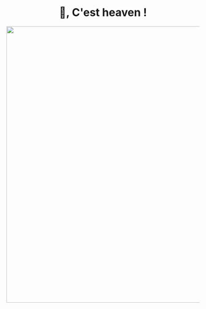 <h1 align="center">👋, C'est heaven ! </h1>
<div align="center">
  <img width="720" height="auto" src=Add-ons/FSN.gif>
</div>

<h1 align="center"></h1>
